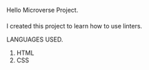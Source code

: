 Hello Microverse Project.


####
I created this project to learn how to use linters.


LANGUAGES USED.
1. HTML
2. CSS